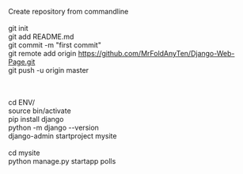 Create repository from commandline  <br />
<br />
git init  <br />
git add README.md <br />
git commit -m "first commit"  <br />
git remote add origin https://github.com/MrFoldAnyTen/Django-Web-Page.git <br />
git push -u origin master <br />
<br />
<br />

cd ENV/<br />
source bin/activate<br />
pip install django<br />
python -m django --version<br />
django-admin startproject mysite<br />
<br />
cd mysite<br />
python manage.py startapp polls<br />
<br />
<br />
<br />
<br />
<br />
<br />
